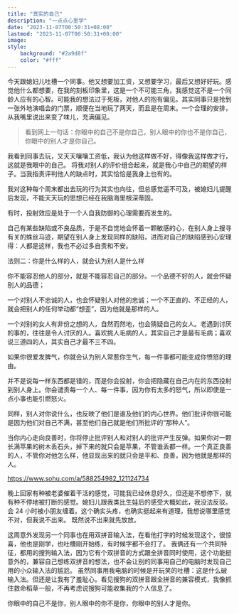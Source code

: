 ```yaml
---
title: "真实的自己"
description: "一点点心里学"
date: "2023-11-07T00:50:31+08:00"
lastmod: "2023-11-07T00:50:31+08:00"
image: 
style:
    background: "#2a9d8f"
    color: "#fff"
---
```


今天跟媳妇儿吐槽一个同事。他又想要加工资，又想要学习，最后又想好好玩。感觉他什么都想要，在我的刻板印象里，这是一个不可能三角，我感觉这不是一个同龄人应有的心智。可能我的想法过于死板，对他人的抱有偏见。其实同事只是抢到一张外地演唱会的门票，顺便在当地玩了两天，而且是在周末。一个合理的安排，从我嘴里说出来变了味儿，充满偏见。

> 看到网上一句话：你眼中的自己不是你自己，别人眼中的你也不是你自己，你眼中的别人才是你自己。

我看到同事去玩，又天天嚷嚷工资低，我认为他这样做不好，得像我这样做才行，这就是我眼中的自己。
将我对别人的评价组合起来，就是我心中自己的期望的样子。当我指责评判他人的缺点时，其实恰恰是我身上也有的。

我对这种每个周末都出去玩的行为其实也向往，但总感觉遥不可及，被媳妇儿提醒后发现，不能天天玩的思想已经在我脑海里根深蒂固。

有时，投射效应是处于一个人自我防御的心理需要而发生的。

自己有某些缺陷或不良品质，于是不自觉地会怀着一颗敏感的心，在别人身上搜寻有关的蛛丝马迹，期望在别人身上发现同样的缺陷，进而对自己的缺陷感到心安理得：人都是这样，我也不必过多自责和不安。

法则二：你是什么样的人，就会认为别人是什么样

你不能容忍他人的部分，就是不能容忍自己的部分。一个品德不好的人，就会怀疑别人的品德；

一个对别人不忠诚的人，也会怀疑别人对他的忠诚；一个不正直的、不正经的人，就会把别人的任何举动都“想歪”，因为他就是那样的人。

一个对别的女人有非份之想的人，自然而然地，也会猜疑自己的女人。老遇到讨厌的事的，往往是令人讨厌的人。喜欢挑人毛病的人，其实自己才是最有毛病；喜欢说三道四的人，其实自己才最不三不四。

如果你很爱发脾气，你就会认为别人常惹你生气，每一件事都可能变成你愤怒的理由。

并不是说每一样东西都是错的，而是你会投射，你会把隐藏在自己内在的东西投射到别人身上。你会谴责每一个人、每一件事，因为你有太多的怒气，所以即使是一点小事也能引燃怒火。

同样，别人对你说什么，也反映了他们是谁及他们的内心世界。他们批评你很可能是因为他们对自己不满，甚至他们自己就是他们所批评的“那种人”。

当你内心走向良善时，你将停止批评别人和对别人的批评产生反弹。如果你对一颗长满苹果的树木丢石头，掉下来的就只会是苹果，不管谁丢都一样。一个真正良善的人，不管你对他怎么样，他显现出来的就只会是平和、良善，因为他就是那样的人。

https://www.sohu.com/a/588254982_121124734

晚上回家有种被老婆催着干活的感觉，可能我已经休息好久，但还是不想停下，就有种不停地被打断的感觉。媳妇儿跟我类比生娃后的感受大概如此，我没法反驳。会 24 小时被小朋友缠着。这个确实头疼，也确实挺起来有道理，我想说哪里感觉不对，但我说不出来。
既然说不出来就先放放。

这周意外发现另一个同事也在用双拼音输入法，在看他打字的时候发现这个，很惊喜，他也是刚学，也吐槽刚开始练，有时候字都不会打了。
我俩还有一个共同特征，都用的搜狗输入法，因为它有个双拼音的方式跟全拼音同时使用，这个功能挺意外的，兼容自己想练双拼音的想法，也不会让别的同事用自己的电脑时发现自己用的小众输入法的尴尬。
虽然同事用我电脑的时候是开玩笑的吐槽：这是什么破输入法。但还是让我有了羞耻心。看见搜狗的双拼音跟全拼音的兼容模式，我像抓住救命稻草一般，不再考虑说搜狗可能收集我的个人信息了。

你眼中的自己不是你，别人眼中的你不是你，你眼中的别人才是你。
